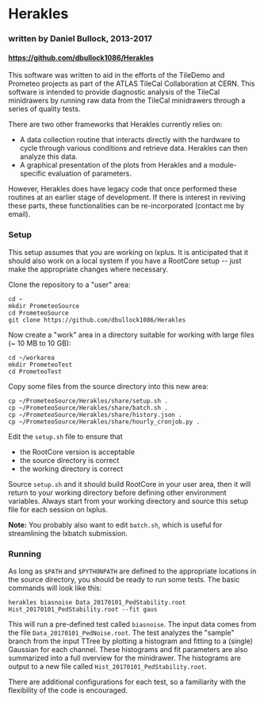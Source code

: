 # Herakles

### written by Daniel Bullock, 2013-2017

#### https://github.com/dbullock1086/Herakles

This software was written to aid in the efforts of the TileDemo and Prometeo projects as part of the ATLAS TileCal Collaboration at CERN. This software is intended to provide diagnostic analysis of the TileCal minidrawers by running raw data from the TileCal minidrawers through a series of quality tests.

There are two other frameworks that Herakles currently relies on:
- A data collection routine that interacts directly with the hardware to cycle through various conditions and retrieve data. Herakles can then analyze this data.
- A graphical presentation of the plots from Herakles and a module-specific evaluation of parameters.

However, Herakles does have legacy code that once performed these routines at an earlier stage of development. If there is interest in reviving these parts, these functionalities can be re-incorporated (contact me by email).

### Setup

This setup assumes that you are working on lxplus. It is anticipated that it should also work on a local system if you have a RootCore setup -- just make the appropriate changes where necessary.

Clone the repository to a "user" area:

```
cd ~
mkdir PrometeoSource
cd PrometeoSource
git clone https://github.com/dbullock1086/Herakles
```

Now create a "work" area in a directory suitable for working with large files (~ 10 MB to 10 GB):

```
cd ~/workarea
mkdir PrometeoTest
cd PrometeoTest
```

Copy some files from the source directory into this new area:

```
cp ~/PrometeoSource/Herakles/share/setup.sh .
cp ~/PrometeoSource/Herakles/share/batch.sh .
cp ~/PrometeoSource/Herakles/share/history.json .
cp ~/PrometeoSource/Herakles/share/hourly_cronjob.py .
```

Edit the `setup.sh` file to ensure that
- the RootCore version is acceptable
- the source directory is correct
- the working directory is correct

Source `setup.sh` and it should build RootCore in your user area, then it will return to your working directory before defining other environment variables. Always start from your working directory and source this setup file for each session on lxplus.

**Note:** You probably also want to edit `batch.sh`, which is useful for streamlining the lxbatch submission.

### Running

As long as `$PATH` and `$PYTHONPATH` are defined to the appropriate locations in the source directory, you should be ready to run some tests. The basic commands will look like this:

```
herakles biasnoise Data_20170101_PedStability.root Hist_20170101_PedStability.root --fit gaus
```

This will run a pre-defined test called `biasnoise`. The input data comes from the file `Data_20170101_PedNoise.root`. The test analyzes the "sample" branch from the input TTree by plotting a histogram and fitting to a (single) Gaussian for each channel. These histograms and fit parameters are also summarized into a full overview for the minidrawer. The histograms are output to a new file called `Hist_20170101_PedStability.root`.

There are additional configurations for each test, so a familiarity with the flexibility of the code is encouraged.
